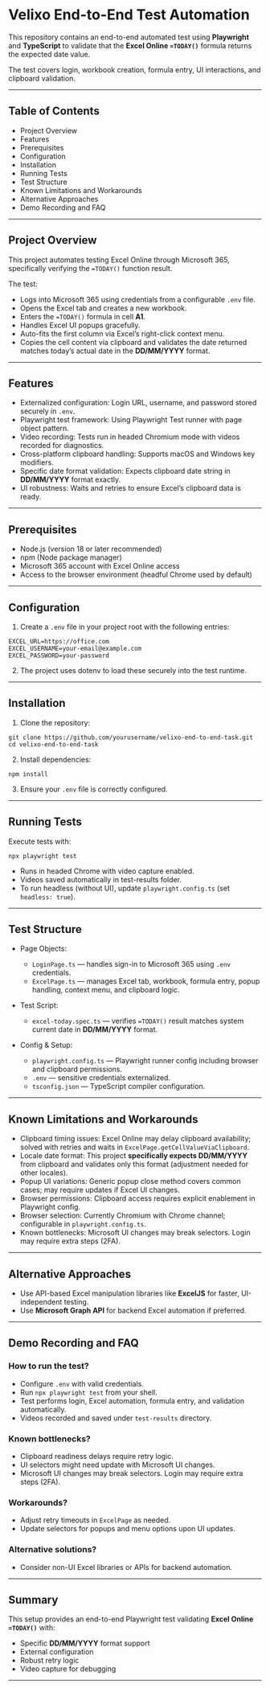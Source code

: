 # Velixo End-to-End Test Automation

This repository contains an end-to-end automated test using **Playwright** and **TypeScript** to validate that the **Excel Online `=TODAY()`** formula returns the expected date value.  

The test covers login, workbook creation, formula entry, UI interactions, and clipboard validation.

---

##  Table of Contents
- Project Overview
- Features
- Prerequisites
- Configuration
- Installation
- Running Tests
- Test Structure
- Known Limitations and Workarounds
- Alternative Approaches
- Demo Recording and FAQ

---

##  Project Overview

This project automates testing Excel Online through Microsoft 365, specifically verifying the `=TODAY()` function result.  

The test:
- Logs into Microsoft 365 using credentials from a configurable `.env` file.
- Opens the Excel tab and creates a new workbook.
- Enters the `=TODAY()` formula in cell **A1**.
- Handles Excel UI popups gracefully.
- Auto-fits the first column via Excel’s right-click context menu.
- Copies the cell content via clipboard and validates the date returned matches today’s actual date in the **DD/MM/YYYY** format.

---

##  Features

- Externalized configuration: Login URL, username, and password stored securely in `.env`.  
- Playwright test framework: Using Playwright Test runner with page object pattern.  
- Video recording: Tests run in headed Chromium mode with videos recorded for diagnostics.  
- Cross-platform clipboard handling: Supports macOS and Windows key modifiers.  
- Specific date format validation: Expects clipboard date string in **DD/MM/YYYY** format exactly.  
- UI robustness: Waits and retries to ensure Excel’s clipboard data is ready.  

---

##  Prerequisites

- Node.js (version 18 or later recommended)  
- npm (Node package manager)  
- Microsoft 365 account with Excel Online access  
- Access to the browser environment (headful Chrome used by default)  

---

##  Configuration

1. Create a `.env` file in your project root with the following entries:

```
EXCEL_URL=https://office.com
EXCEL_USERNAME=your-email@example.com
EXCEL_PASSWORD=your-password
```

2. The project uses dotenv to load these securely into the test runtime.

---

##  Installation

1. Clone the repository:

```
git clone https://github.com/yourusername/velixo-end-to-end-task.git
cd velixo-end-to-end-task
```

2. Install dependencies:

```
npm install
```

3. Ensure your `.env` file is correctly configured.

---

##  Running Tests

Execute tests with:

```
npx playwright test
```

- Runs in headed Chrome with video capture enabled.  
- Videos saved automatically in test-results folder.  
- To run headless (without UI), update `playwright.config.ts` (set `headless: true`).  

---

##  Test Structure

- Page Objects:  
  - `LoginPage.ts` — handles sign-in to Microsoft 365 using `.env` credentials.  
  - `ExcelPage.ts` — manages Excel tab, workbook, formula entry, popup handling, context menu, and clipboard logic.  

- Test Script:  
  - `excel-today.spec.ts` — verifies `=TODAY()` result matches system current date in **DD/MM/YYYY** format.  

- Config & Setup:  
  - `playwright.config.ts` — Playwright runner config including browser and clipboard permissions.  
  - `.env` — sensitive credentials externalized.  
  - `tsconfig.json` — TypeScript compiler configuration.  

---

##  Known Limitations and Workarounds

- Clipboard timing issues: Excel Online may delay clipboard availability; solved with retries and waits in `ExcelPage.getCellValueViaClipboard`.  
- Locale date format: This project **specifically expects DD/MM/YYYY** from clipboard and validates only this format (adjustment needed for other locales).  
- Popup UI variations: Generic popup close method covers common cases; may require updates if Excel UI changes.  
- Browser permissions: Clipboard access requires explicit enablement in Playwright config.  
- Browser selection: Currently Chromium with Chrome channel; configurable in `playwright.config.ts`.  
- Known bottlenecks: Microsoft UI changes may break selectors. Login may require extra steps (2FA).  

---

##  Alternative Approaches

- Use API-based Excel manipulation libraries like **ExcelJS** for faster, UI-independent testing.  
- Use **Microsoft Graph API** for backend Excel automation if preferred.  

---

##  Demo Recording and FAQ

### How to run the test?

- Configure `.env` with valid credentials.  
- Run `npx playwright test` from your shell.  
- Test performs login, Excel automation, formula entry, and validation automatically.  
- Videos recorded and saved under `test-results` directory.  

### Known bottlenecks?

- Clipboard readiness delays require retry logic.  
- UI selectors might need update with Microsoft UI changes.  
- Microsoft UI changes may break selectors. Login may require extra steps (2FA).  

### Workarounds?

- Adjust retry timeouts in `ExcelPage` as needed.  
- Update selectors for popups and menu options upon UI updates.  

### Alternative solutions?

- Consider non-UI Excel libraries or APIs for backend automation.  

---

## Summary

This setup provides an end-to-end Playwright test validating **Excel Online `=TODAY()`** with:  
- Specific **DD/MM/YYYY** format support  
- External configuration  
- Robust retry logic  
- Video capture for debugging  

---
